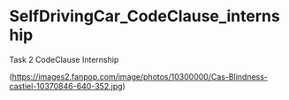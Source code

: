 # SelfDrivingCar_CodeClause_internship
Task 2 CodeClause Internship

(https://images2.fanpop.com/image/photos/10300000/Cas-Blindness-castiel-10370846-640-352.jpg)
